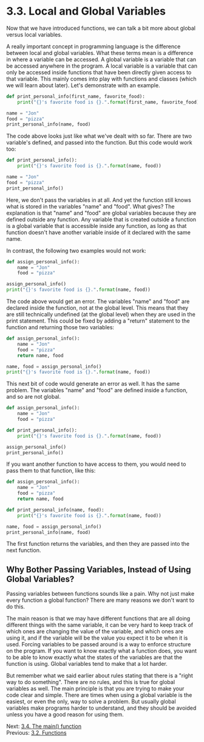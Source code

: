# 3.3. Local and Global Variables

Now that we have introduced functions, we can talk a bit more about global versus local variables. 

A really important concept in programming language is the difference between local and global variables. What these 
terms mean is a difference in where a variable can be accessed. A global variable is a variable that can be accessed 
anywhere in the program. A local variable is a variable that can only be accessed inside functions that have been 
directly given access to that variable. This mainly comes into play with functions and classes (which we will learn 
about later). Let's demonstrate with an example.

```python
def print_personal_info(first_name, favorite_food):
    print("{}'s favorite food is {}.".format(first_name, favorite_food))

name = "Jon"
food = "pizza"
print_personal_info(name, food)
```

The code above looks just like what we've dealt with so far. There are two variable's defined, and passed into the 
function. But this code would work too:

```python
def print_personal_info():
    print("{}'s favorite food is {}.".format(name, food))

name = "Jon"
food = "pizza"
print_personal_info()
```
Here, we don't pass the variables in at all. And yet the function still knows what is stored in the variables "name" and 
"food". What gives? The explanation is that "name" and "food" are global variables because they are defined outside 
any function. Any variable that is created outside a function is a global variable that is accessible inside any 
function, as long as that function doesn't have another variable inside of it declared with the same name.

In contrast, the following two examples would not work:
```python
def assign_personal_info():
    name = "Jon"
    food = "pizza"

assign_personal_info()
print("{}'s favorite food is {}.".format(name, food))
```
The code above would get an error. The variables "name" and "food" are declared inside the function, not at the global 
level. This means that they are still technically undefined (at the global level) when they are used in the print 
statement. This could be fixed by adding a "return" statement to the function and returning those two variables:
```python
def assign_personal_info():
    name = "Jon"
    food = "pizza"
    return name, food

name, food = assign_personal_info()
print("{}'s favorite food is {}.".format(name, food))
```

This next bit of code would generate an error as well. It has the same problem. The variables "name" and "food" are 
defined inside a function, and so are not global.
```python
def assign_personal_info():
    name = "Jon"
    food = "pizza"

def print_personal_info():
    print("{}'s favorite food is {}.".format(name, food))

assign_personal_info()
print_personal_info()
```
If you want another function to have access to them, you would need to pass them to that function, like this:
```python
def assign_personal_info():
    name = "Jon"
    food = "pizza"
    return name, food

def print_personal_info(name, food):
    print("{}'s favorite food is {}.".format(name, food))

name, food = assign_personal_info()
print_personal_info(name, food)
```
The first function returns the variables, and then they are passed into the next function.

## Why Bother Passing Variables, Instead of Using Global Variables?

Passing variables between functions sounds like a pain. Why not just make every function a global function? There are
many reasons we don't want to do this. 

The main reason is that we may have different functions that are all doing different things with the same variable, it 
can be very hard to keep track of which ones are changing the value of the variable, and which ones are using it, and 
if the variable will be the value you expect it to be when it is used. Forcing variables to be passed around is a way to
enforce structure on the program. If you want to know exactly what a function does, you want to be able to know exactly 
what the states of the variables are that the function is using. Global variables tend to make that a lot harder.

But remember what we said earlier about rules stating that there is a "right way to do something". There are no rules, 
and this is true for global variables as well. The main principle is that you are trying to make your code clear and 
simple. There are times when using a global variable is the easiest, or even the only, way to solve a problem. But 
usually global variables make programs harder to understand, and they should be avoided unless you have a good reason 
for using them.

Next: [3.4. The main() function](3.4%20The%20main()%20Function.md)<br>
Previous: [3.2. Functions](3.2.%20Return%20Values.md)